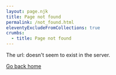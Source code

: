 ```yaml
---
layout: page.njk
title: Page not found
permalink: /not_found.html
eleventyExcludeFromCollections: true
crumbs:
  - title: Page not found
---
```


The url: <code id="url"></code> doesn't seem to exist in the server.

[Go back home](/)

<script>
  var x = document.URL;
  document
    .getElementById("url")
    .innerHTML = x;
</script>
